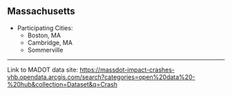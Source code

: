 ## Massachusetts
- Participating Cities:
  - Boston, MA
  - Cambridge, MA
  - Sommerville
  
---
Link to MADOT data site: https://massdot-impact-crashes-vhb.opendata.arcgis.com/search?categories=open%20data%20-%20hub&collection=Dataset&q=Crash
